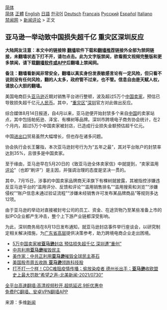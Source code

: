  <!-- 面包屑导航 --> <div class="breadcrumb"><!-- GTranslate: https://gtranslate.io/ -->  <div class="switcher notranslate">  <div class="selected">  <a href="#" onclick="return false;"> 简体</a>  </div>  <div class="option">  <a href="https://www.bannedbook.org" onclick="doGTranslate('zh-CN|zh-CN');jQuery('div.switcher div.selected a').html(jQuery(this).html());return false;" title="简体中文" class="nturl selected"> 简体</a>  <a href="https://www.bannedbook.org/zh-tw/" onclick="doGTranslate('zh-CN|zh-TW');jQuery('div.switcher div.selected a').html(jQuery(this).html());return false;" title="繁體中文" class="nturl"> 正體</a>  <a href="https://www.bannedbook.org/en/" onclick="doGTranslate('zh-CN|en');jQuery('div.switcher div.selected a').html(jQuery(this).html());return false;" title="English" class="nturl"> English</a>  <a href="https://www.bannedbook.org/ja/" onclick="doGTranslate('zh-CN|ja');jQuery('div.switcher div.selected a').html(jQuery(this).html());return false;" title="日本語" class="nturl"> 日語</a>  <a href="https://www.bannedbook.org/ko/" onclick="doGTranslate('zh-CN|ko');jQuery('div.switcher div.selected a').html(jQuery(this).html());return false;" title="한국어" class="nturl"> 한국어</a>  <a href="https://www.bannedbook.org/de/" onclick="doGTranslate('zh-CN|de');jQuery('div.switcher div.selected a').html(jQuery(this).html());return false;" title="Deutsch" class="nturl"> Deutsch</a>  <a href="https://www.bannedbook.org/fr/" onclick="doGTranslate('zh-CN|fr');jQuery('div.switcher div.selected a').html(jQuery(this).html());return false;" title="Français" class="nturl"> Français</a>  <a href="https://www.bannedbook.org/ru/" onclick="doGTranslate('zh-CN|ru');jQuery('div.switcher div.selected a').html(jQuery(this).html());return false;" title="Русский" class="nturl"> Русский</a>  <a href="https://www.bannedbook.org/es/" onclick="doGTranslate('zh-CN|es');jQuery('div.switcher div.selected a').html(jQuery(this).html());return false;" title="Español" class="nturl"> Español</a>  <a href="https://www.bannedbook.org/it/" onclick="doGTranslate('zh-CN|it');jQuery('div.switcher div.selected a').html(jQuery(this).html());return false;" title="Italiano" class="nturl"> Italiano</a>  </div>  </div>      <div class='breadcrumb-sub'><!-- Breadcrumb NavXT 6.3.0 --> <a href="https://www.bannedbook.org/" class="home">禁闻网</a> &gt; <a href="https://www.bannedbook.org/bnews/comments/" class="category">新闻评论</a> &gt; 正文</div></div><h2>亚马逊一举动致中国损失超千亿 重灾区深圳反应</h2> <p class="notice"><b>大陆网友注意：本文中的链接除 <a href="https://github.com/bannedbook/fanqiang" >翻墙</a>软件下载和<a href="https://github.com/killgcd/justmysocks/blob/master/README.md">翻墙推荐</a>链接外全部为禁网链接，未翻墙状态下打不开，请勿点击。此为文字版禁闻，欲看图文视频完整版和更多禁闻，请下载<a href="https://github.com/bannedbook/fanqiang">翻墙软件或APP</a>后翻墙上禁闻网。</p><p>备注：翻墙看新闻非常安全，翻墙以真实身份发表敏感言论有一定风险，但只看不说则没有任何风险，翻的人太多，政府管不过来，也不管。信息自由是天赋人权，请放心大胆的翻墙。</b></p>  <div class="entry"> <p>美国电商巨头<a href="https://www.bannedbook.org/bnews/tag/%e4%ba%9a%e9%a9%ac%e9%80%8a/" class="st_tag internal_tag" rel="tag" title="标签 亚马逊 下的日志">亚马逊</a>近期对销售平台进行整顿，波及超过5万个<span class='wp_keywordlink_affiliate'><a href="https://www.bannedbook.org/" title="中国" target="_blank">中国</a></span><a href="https://www.bannedbook.org/bnews/tag/%E5%8D%96%E5%AE%B6/" class="st_tag internal_tag" rel="tag" title="标签 卖家 下的日志">卖家</a>，预估已导致损失超千亿元<a href="https://www.bannedbook.org/bnews/tag/%e4%ba%ba%e6%b0%91%e5%b8%81/" class="st_tag internal_tag" rel="tag" title="标签 人民币 下的日志">人民币</a>。其中，“<a href="https://www.bannedbook.org/bnews/tag/%E9%87%8D%E7%81%BE%E5%8C%BA/" class="st_tag internal_tag" rel="tag" title="标签 重灾区 下的日志">重灾区</a>”<a href="https://www.bannedbook.org/bnews/tag/%e6%b7%b1%e5%9c%b3/" class="st_tag internal_tag" rel="tag" title="标签 深圳 下的日志">深圳</a>官方对此做出反应。</p> <p>综合媒体8月14日报道，自4月以来，亚马逊便开始封禁多个来自<a href="https://www.bannedbook.org/bnews/tag/%E4%B8%AD%E5%9B%BD/" class="st_tag internal_tag" rel="tag" title="标签 中国 下的日志">中国</a>的卖家站点，其中包括帕拓逊、泽宝、有棵树等品牌。深圳市跨境电子商务协会统计，在2个月内，超过5万个中国卖家被封店，已造成行业损失金额预估超千亿元。</p>  <p>中国<a href="https://www.bannedbook.org/bnews/tag/%e8%bf%9b%e5%87%ba%e5%8f%a3/" class="st_tag internal_tag" rel="tag" title="标签 进出口 下的日志">进出口</a>贸易虽然大幅增长，但也存在诸多问题。</p> <p>协会执行会长王馨指，本次亚马逊封号行为为“五年之最”，其对平台账户的封禁率达到35%，且很多是中国卖家。</p>  <p>至于缘由，亚马逊早在5月20日的《致亚马逊全体卖家信》中就提到，“卖家滥用<span class='wp_keywordlink_affiliate'><a href="https://www.bannedbook.org/bnews/comments/" title="新闻评论" target="_blank">评论</a></span>”（也即“刷评”）是主因，并强调治理的态度是坚决一贯的。</p> <p>其中，7月15日，涉事的中国卖家品牌商天泽旗下有棵树就披露，其被指控涉嫌违反亚马逊平台的“滥用评分、反馈和评论”“滥用销售排名”“滥用搜索和浏览”“涉嫌侵权”“账户信息未通过验证流程”“涉嫌未经销售许可发布某品牌商品”等规则多达12项。</p>  <p>由于亚马逊的举动对直接被封号公司的员工、资金、在途货物乃至某些准备上市的拟IPO企业都产生冲击，整个上下游产业链都深受影响。</p> <p>为此，深圳商务局在8月13日发布通知，就亚马逊封店事件举行座谈会，以研究制定相关解决措施，为<a href="https://www.bannedbook.org/bnews/tag/%e5%b9%bf%e4%b8%9c%e7%9c%81/" class="st_tag internal_tag" rel="tag" title="标签 广东省 下的日志">广东省</a><span class='wp_keywordlink_affiliate'><a href="https://www.bannedbook.org/bnews/ccpdope/" title="中共高层内幕" target="_blank">高层</a></span>提供决策参考，助力跨境电商企业走出困境。</p>  <ul class='op-related-articles' title='相关阅读'> <li><a href='https://www.bannedbook.org/bnews/comments/20210814/1606272.html' target='_blank'>5万中国卖家被<b>亚马逊</b>封店 预估损失超千亿 深圳遭“重创”</a></li> <li><a href='https://www.bannedbook.org/bnews/ssgc/20210812/1604650.html' target='_blank'>中共利用<b>亚马逊</b>摧毁民主</a></li> <li><a href='https://www.bannedbook.org/bnews/comments/20210810/1603531.html' target='_blank'>美作家：中共正利用<b>亚马逊</b>摧毁全球民主基石</a></li> <li><a href='https://www.bannedbook.org/bnews/baitai/20210731/1597733.html' target='_blank'>美国股市周五收跌 <b>亚马逊</b>领跌科技股</a></li> <li><a href='https://www.bannedbook.org/bnews/comments/20210731/1597559.html' target='_blank'>打不打一个样！CDC难阻疫情传播；偷放染疫者  德州长出手；<b>亚马逊</b>收欧盟史上最大罚款“希望之声-北美新闻-2021/0730”</a></li> </ul> <p class="texttj"> <a href="https://github.com/bannedbook/fanqiang/wiki/V2ray%E6%9C%BA%E5%9C%BA" target="_blank">全平台高速翻墙:高清视频秒开,超低延迟,9折优惠中</a><br/> <a href="https://github.com/bannedbook/fanqiang/wiki/%E7%A6%81%E9%97%BB%E7%BD%91%E5%AE%89%E5%8D%93%E7%BF%BB%E5%A2%99%E6%96%B0%E9%97%BBAPP" target="_blank">免费PC翻墙、安卓VPN翻墙APP</a></p><p> 来源：多维<span class='wp_keywordlink_affiliate'><a href="https://www.bannedbook.org/" title="新闻">新闻</a></span> </p><a name='sharetosocial'></a>  <div style="margin-bottom:5px;padding-bottom:5px;clear:both"> <div id="archive-pix-1" class="banner-ads"> <!-- AuctionX Display platform tag START --> <div id="26318x728x90x621x_ADSLOT2" clicktrack="%%CLICK_URL_ESC%%"></div> <!-- AuctionX Display platform tag END --> </div> <div id="archive-pix-2" class="banner-ads"> <!-- AuctionX Display platform tag START --> <div id="26315x300x250x621x_ADSLOT2" clicktrack="%%CLICK_URL_ESC%%"></div> <!-- AuctionX Display platform tag END --> </div> </div>  <div id="archive-pix-1" class="banner-ads"> <!-- AuctionX Display platform tag START --> <div id="26318x728x90x621x_ADSLOT3" clicktrack="%%CLICK_URL_ESC%%"></div> <!-- AuctionX Display platform tag END --> </div> </div><!--END ENTRY--> 
